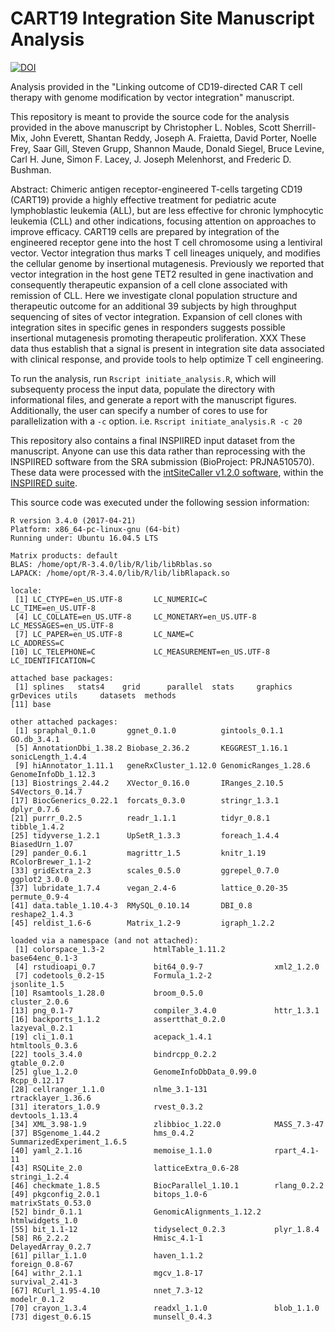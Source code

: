 # CART19 Integration Site Manuscript Analysis

[![DOI](https://zenodo.org/badge/164499573.svg)](https://zenodo.org/badge/latestdoi/164499573)

Analysis provided in the "Linking outcome of CD19-directed CAR T cell therapy with genome modification by vector integration" manuscript.

This repository is meant to provide the source code for the analysis provided in the above manuscript by Christopher L. Nobles, Scott Sherrill-Mix, John Everett, Shantan Reddy, Joseph A. Fraietta, David Porter, Noelle Frey, Saar Gill, Steven Grupp, Shannon Maude, Donald Siegel, Bruce Levine, Carl H. June, Simon F. Lacey, J. Joseph Melenhorst, and Frederic D. Bushman.

Abstract:
    Chimeric antigen receptor-engineered T-cells targeting CD19 (CART19) provide a highly effective treatment for pediatric acute lymphoblastic leukemia (ALL), but are less effective for chronic lymphocytic leukemia (CLL) and other indications, focusing attention on approaches to improve efficacy.  CART19 cells are prepared by integration of the engineered receptor gene into the host T cell chromosome using a lentiviral vector.  Vector integration thus marks T cell lineages uniquely, and modifies the cellular genome by insertional mutagenesis.  Previously we reported that vector integration in the host gene TET2 resulted in gene inactivation and consequently therapeutic expansion of a cell clone associated with remission of CLL.  Here we investigate clonal population structure and therapeutic outcome for an additional 39 subjects by high throughput sequencing of sites of vector integration.  Expansion of cell clones with integration sites in specific genes in responders suggests possible insertional mutagenesis promoting therapeutic proliferation. XXX These data thus establish that a signal is present in integration site data associated with clinical response, and provide tools to help optimize T cell engineering.

To run the analysis, run `Rscript initiate_analysis.R`, which will subsequenty process the input data, populate the directory with informational files, and generate a report with the manuscript figures. Additionally, the user can specify a number of cores to use for parallelization with a `-c` option. i.e. `Rscript initiate_analysis.R -c 20`

This repository also contains a final INSPIIRED input dataset from the manuscript. Anyone can use this data rather than reprocessing with the INSPIIRED software from the SRA submission (BioProject: PRJNA510570). These data were processed with the [intSiteCaller v1.2.0 software](https://github.com/BushmanLab/intSiteCaller), within the [INSPIIRED suite](https://github.com/BushmanLab/INSPIIRED).

This source code was executed under the following session information:
```
R version 3.4.0 (2017-04-21)
Platform: x86_64-pc-linux-gnu (64-bit)
Running under: Ubuntu 16.04.5 LTS

Matrix products: default
BLAS: /home/opt/R-3.4.0/lib/R/lib/libRblas.so
LAPACK: /home/opt/R-3.4.0/lib/R/lib/libRlapack.so

locale:
 [1] LC_CTYPE=en_US.UTF-8       LC_NUMERIC=C               LC_TIME=en_US.UTF-8       
 [4] LC_COLLATE=en_US.UTF-8     LC_MONETARY=en_US.UTF-8    LC_MESSAGES=en_US.UTF-8   
 [7] LC_PAPER=en_US.UTF-8       LC_NAME=C                  LC_ADDRESS=C              
[10] LC_TELEPHONE=C             LC_MEASUREMENT=en_US.UTF-8 LC_IDENTIFICATION=C       

attached base packages:
 [1] splines   stats4    grid      parallel  stats     graphics  grDevices utils     datasets  methods  
[11] base     

other attached packages:
 [1] spraphal_0.1.0       ggnet_0.1.0          gintools_0.1.1       GO.db_3.4.1         
 [5] AnnotationDbi_1.38.2 Biobase_2.36.2       KEGGREST_1.16.1      sonicLength_1.4.4   
 [9] hiAnnotator_1.11.1   geneRxCluster_1.12.0 GenomicRanges_1.28.6 GenomeInfoDb_1.12.3 
[13] Biostrings_2.44.2    XVector_0.16.0       IRanges_2.10.5       S4Vectors_0.14.7    
[17] BiocGenerics_0.22.1  forcats_0.3.0        stringr_1.3.1        dplyr_0.7.6         
[21] purrr_0.2.5          readr_1.1.1          tidyr_0.8.1          tibble_1.4.2        
[25] tidyverse_1.2.1      UpSetR_1.3.3         foreach_1.4.4        BiasedUrn_1.07      
[29] pander_0.6.1         magrittr_1.5         knitr_1.19           RColorBrewer_1.1-2  
[33] gridExtra_2.3        scales_0.5.0         ggrepel_0.7.0        ggplot2_3.0.0       
[37] lubridate_1.7.4      vegan_2.4-6          lattice_0.20-35      permute_0.9-4       
[41] data.table_1.10.4-3  RMySQL_0.10.14       DBI_0.8              reshape2_1.4.3      
[45] reldist_1.6-6        Matrix_1.2-9         igraph_1.2.2        

loaded via a namespace (and not attached):
 [1] colorspace_1.3-2           htmlTable_1.11.2           base64enc_0.1-3           
 [4] rstudioapi_0.7             bit64_0.9-7                xml2_1.2.0                
 [7] codetools_0.2-15           Formula_1.2-2              jsonlite_1.5              
[10] Rsamtools_1.28.0           broom_0.5.0                cluster_2.0.6             
[13] png_0.1-7                  compiler_3.4.0             httr_1.3.1                
[16] backports_1.1.2            assertthat_0.2.0           lazyeval_0.2.1            
[19] cli_1.0.1                  acepack_1.4.1              htmltools_0.3.6           
[22] tools_3.4.0                bindrcpp_0.2.2             gtable_0.2.0              
[25] glue_1.2.0                 GenomeInfoDbData_0.99.0    Rcpp_0.12.17              
[28] cellranger_1.1.0           nlme_3.1-131               rtracklayer_1.36.6        
[31] iterators_1.0.9            rvest_0.3.2                devtools_1.13.4           
[34] XML_3.98-1.9               zlibbioc_1.22.0            MASS_7.3-47               
[37] BSgenome_1.44.2            hms_0.4.2                  SummarizedExperiment_1.6.5
[40] yaml_2.1.16                memoise_1.1.0              rpart_4.1-11              
[43] RSQLite_2.0                latticeExtra_0.6-28        stringi_1.2.4             
[46] checkmate_1.8.5            BiocParallel_1.10.1        rlang_0.2.2               
[49] pkgconfig_2.0.1            bitops_1.0-6               matrixStats_0.53.0        
[52] bindr_0.1.1                GenomicAlignments_1.12.2   htmlwidgets_1.0           
[55] bit_1.1-12                 tidyselect_0.2.3           plyr_1.8.4                
[58] R6_2.2.2                   Hmisc_4.1-1                DelayedArray_0.2.7        
[61] pillar_1.1.0               haven_1.1.2                foreign_0.8-67            
[64] withr_2.1.1                mgcv_1.8-17                survival_2.41-3           
[67] RCurl_1.95-4.10            nnet_7.3-12                modelr_0.1.2              
[70] crayon_1.3.4               readxl_1.1.0               blob_1.1.0                
[73] digest_0.6.15              munsell_0.4.3          
```
